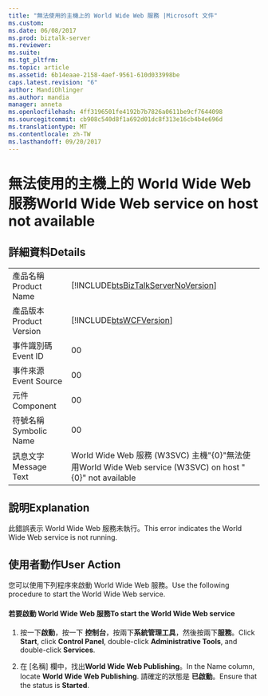 ```yaml
---
title: "無法使用的主機上的 World Wide Web 服務 |Microsoft 文件"
ms.custom: 
ms.date: 06/08/2017
ms.prod: biztalk-server
ms.reviewer: 
ms.suite: 
ms.tgt_pltfrm: 
ms.topic: article
ms.assetid: 6b14eaae-2158-4aef-9561-610d033998be
caps.latest.revision: "6"
author: MandiOhlinger
ms.author: mandia
manager: anneta
ms.openlocfilehash: 4ff3196501fe4192b7b7826a0611be9cf7644098
ms.sourcegitcommit: cb908c540d8f1a692d01dc8f313e16cb4b4e696d
ms.translationtype: MT
ms.contentlocale: zh-TW
ms.lasthandoff: 09/20/2017
---
```

# <a name="world-wide-web-service-on-host-not-available"></a><span data-ttu-id="29eef-102">無法使用的主機上的 World Wide Web 服務</span><span class="sxs-lookup"><span data-stu-id="29eef-102">World Wide Web service on host not available</span></span>
## <a name="details"></a><span data-ttu-id="29eef-103">詳細資料</span><span class="sxs-lookup"><span data-stu-id="29eef-103">Details</span></span>  
  
|||  
|-|-|  
|<span data-ttu-id="29eef-104">產品名稱</span><span class="sxs-lookup"><span data-stu-id="29eef-104">Product Name</span></span>|[!INCLUDE[btsBizTalkServerNoVersion](../includes/btsbiztalkservernoversion-md.md)]|  
|<span data-ttu-id="29eef-105">產品版本</span><span class="sxs-lookup"><span data-stu-id="29eef-105">Product Version</span></span>|[!INCLUDE[btsWCFVersion](../includes/btswcfversion-md.md)]|  
|<span data-ttu-id="29eef-106">事件識別碼</span><span class="sxs-lookup"><span data-stu-id="29eef-106">Event ID</span></span>|<span data-ttu-id="29eef-107">0</span><span class="sxs-lookup"><span data-stu-id="29eef-107">0</span></span>|  
|<span data-ttu-id="29eef-108">事件來源</span><span class="sxs-lookup"><span data-stu-id="29eef-108">Event Source</span></span>|<span data-ttu-id="29eef-109">0</span><span class="sxs-lookup"><span data-stu-id="29eef-109">0</span></span>|  
|<span data-ttu-id="29eef-110">元件</span><span class="sxs-lookup"><span data-stu-id="29eef-110">Component</span></span>|<span data-ttu-id="29eef-111">0</span><span class="sxs-lookup"><span data-stu-id="29eef-111">0</span></span>|  
|<span data-ttu-id="29eef-112">符號名稱</span><span class="sxs-lookup"><span data-stu-id="29eef-112">Symbolic Name</span></span>|<span data-ttu-id="29eef-113">0</span><span class="sxs-lookup"><span data-stu-id="29eef-113">0</span></span>|  
|<span data-ttu-id="29eef-114">訊息文字</span><span class="sxs-lookup"><span data-stu-id="29eef-114">Message Text</span></span>|<span data-ttu-id="29eef-115">World Wide Web 服務 (W3SVC) 主機"{0}"無法使用</span><span class="sxs-lookup"><span data-stu-id="29eef-115">World Wide Web service (W3SVC) on host "{0}" not available</span></span>|  
  
## <a name="explanation"></a><span data-ttu-id="29eef-116">說明</span><span class="sxs-lookup"><span data-stu-id="29eef-116">Explanation</span></span>  
 <span data-ttu-id="29eef-117">此錯誤表示 World Wide Web 服務未執行。</span><span class="sxs-lookup"><span data-stu-id="29eef-117">This error indicates the World Wide Web service is not running.</span></span>  
  
## <a name="user-action"></a><span data-ttu-id="29eef-118">使用者動作</span><span class="sxs-lookup"><span data-stu-id="29eef-118">User Action</span></span>  
 <span data-ttu-id="29eef-119">您可以使用下列程序來啟動 World Wide Web 服務。</span><span class="sxs-lookup"><span data-stu-id="29eef-119">Use the following procedure to start the World Wide Web service.</span></span>  
  
#### <a name="to-start-the-world-wide-web-service"></a><span data-ttu-id="29eef-120">若要啟動 World Wide Web 服務</span><span class="sxs-lookup"><span data-stu-id="29eef-120">To start the World Wide Web service</span></span>  
  
1.  <span data-ttu-id="29eef-121">按一下**啟動**，按一下 **控制台**，按兩下**系統管理工具**，然後按兩下**服務**。</span><span class="sxs-lookup"><span data-stu-id="29eef-121">Click **Start**, click **Control Panel**, double-click **Administrative Tools**, and double-click **Services**.</span></span>  
  
2.  <span data-ttu-id="29eef-122">在 [名稱] 欄中，找出**World Wide Web Publishing**。</span><span class="sxs-lookup"><span data-stu-id="29eef-122">In the Name column, locate **World Wide Web Publishing**.</span></span> <span data-ttu-id="29eef-123">請確定的狀態是 **已啟動**。</span><span class="sxs-lookup"><span data-stu-id="29eef-123">Ensure that the status is **Started**.</span></span>